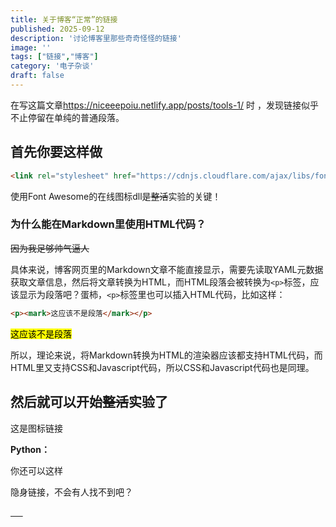 ```yaml
---
title: 关于博客“正常”的链接
published: 2025-09-12
description: '讨论博客里那些奇奇怪怪的链接'
image: ''
tags: ["链接","博客"]
category: '电子杂谈'
draft: false 
---
```


在写这篇文章<https://niceeepoiu.netlify.app/posts/tools-1/> 时 ，发现链接似乎不止停留在单纯的普通段落。

<link rel="stylesheet" href="https://cdnjs.cloudflare.com/ajax/libs/font-awesome/7.0.1/css/all.min.css">

## 首先你要这样做

```markdown
<link rel="stylesheet" href="https://cdnjs.cloudflare.com/ajax/libs/font-awesome/7.0.1/css/all.min.css">
```

使用Font Awesome的在线图标dll是~~整活~~实验的关键！

### 为什么能在Markdown里使用HTML代码？

~~因为我足够帅气逼人~~

具体来说，博客网页里的Markdown文章不能直接显示，需要先读取YAML元数据获取文章信息，然后将文章转换为HTML，而HTML段落会被转换为`<p>`标签，应该显示为段落吧？蛋柿，`<p>`标签里也可以插入HTML代码，比如这样：

```html
<p><mark>这应该不是段落</mark></p>
```

<p><mark>这应该不是段落</mark></p>

所以，理论来说，将Markdown转换为HTML的渲染器应该都支持HTML代码，而HTML里又支持CSS和Javascript代码，所以CSS和Javascript代码也是同理。

## 然后就可以开始~~整活~~实验了

这是图标链接

**Python：** [<i class="fa-brands fa-python"></i>](https://www.python.org/)

你还可以这样

[<mark><i class="fa-brands fa-python"></i></mark>](https://www.python.org/)

隐身链接，不会有人找不到吧？

[     ](https://www.python.org/)
